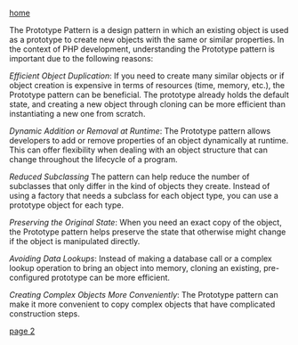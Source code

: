 [home](./page01.md)

The Prototype Pattern is a design pattern in which an existing object is used as a prototype to create new objects with the same or similar properties. In the context of PHP development, understanding the Prototype pattern is important due to the following reasons:

*Efficient Object Duplication*: If you need to create many similar objects or if object creation is expensive in terms of resources (time, memory, etc.), the Prototype pattern can be beneficial. The prototype already holds the default state, and creating a new object through cloning can be more efficient than instantiating a new one from scratch.

*Dynamic Addition or Removal at Runtime*: The Prototype pattern allows developers to add or remove properties of an object dynamically at runtime. This can offer flexibility when dealing with an object structure that can change throughout the lifecycle of a program.

*Reduced Subclassing* The pattern can help reduce the number of subclasses that only differ in the kind of objects they create. Instead of using a factory that needs a subclass for each object type, you can use a prototype object for each type.

*Preserving the Original State*: When you need an exact copy of the object, the Prototype pattern helps preserve the state that otherwise might change if the object is manipulated directly.

*Avoiding Data Lookups*: Instead of making a database call or a complex lookup operation to bring an object into memory, cloning an existing, pre-configured prototype can be more efficient.

*Creating Complex Objects More Conveniently*: The Prototype pattern can make it more convenient to copy complex objects that have complicated construction steps.


[page 2](./page02.md)
